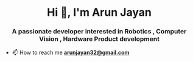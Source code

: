 <h1 align="center">Hi 👋, I'm Arun Jayan</h1>
<h3 align="center">A passionate developer interested in Robotics , Computer Vision , Hardware Product development </h3>


- 📫 How to reach me **arunjayan32@gmail.com**
